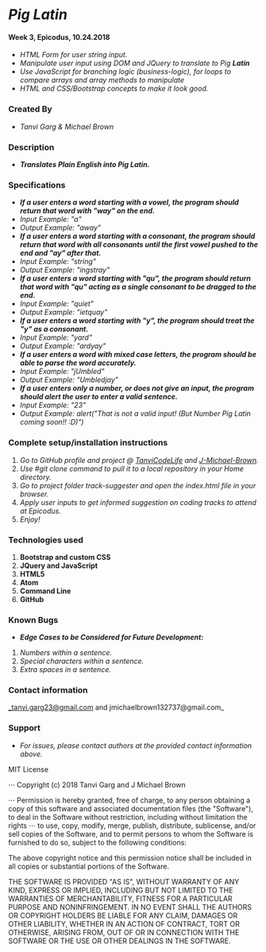 # _Pig Latin_
#### Week 3, Epicodus, 10.24.2018
* _HTML Form for user string input._
* _Manipulate user input using DOM and JQuery to translate to Pig **Latin**_
* _Use JavaScript for branching logic (business-logic), for loops to compare arrays and array methods to manipulate_
* _HTML and CSS/Bootstrap concepts to make it look good._

### Created By
* _Tanvi Garg & Michael Brown_

### Description
* _**Translates Plain English into Pig Latin.**_

### Specifications
* _**If a user enters a word starting with a vowel, the program should return that word with "way" on the end.**_
* _Input Example: "a"_
* _Output Example: "away"_
* _**If a user enters a word starting with a consonant, the program should return that word with all consonants until the first vowel pushed to the end and "ay" after that.**_
* _Input Example: "string"_
* _Output Example: "ingstray"_
* _**If a user enters a word starting with "qu", the program should return that word with "qu" acting as a single consonant to be dragged to the end.**_
* _Input Example: "quiet"_
* _Output Example: "ietquay"_
* _**If a user enters a word starting with "y", the program should treat the "y" as a consonant.**_
* _Input Example: "yard"_
* _Output Example: "ardyay"_
* _**If a user enters a word with mixed case letters, the program should be able to parse the word accurately.**_
* _Input Example: "jUmbled"_
* _Output Example: "Umbledjay"_
* _**If a user enters only a number, or does not give an input, the program should alert the user to enter a valid sentence.**_
* _Input Example: "23"_
* _Output Example: alert("That is not a valid input! (But Number Pig Latin coming soon!! :D)")_


### Complete setup/installation instructions
1. _Go to GitHub profile and project @ [TanviCodeLife](https://github.com/TanviCodeLife/pig-latin) and [J-Michael-Brown](https://github.com/J-Michael-Brown/Pig-Latin)._
2. _Use #git clone <project url> command to pull it to a local repository in your Home directory._
3. _Go to project folder track-suggester and open the index.html file in your browser._
4. _Apply user inputs to get informed suggestion on coding tracks to attend at Epicodus._
4. _Enjoy!_

### Technologies used
1. **Bootstrap and custom CSS**
2. **JQuery and JavaScript**
3. **HTML5**
4. **Atom**
5. **Command Line**
6. **GitHub**

### Known Bugs
* _**Edge Cases to be Considered for Future Development:**_
1. _Numbers within a sentence._
2. _Special characters within a sentence._
3. _Extra spaces in a sentence._

### Contact information
_tanvi.garg23@gmail.com and jmichaelbrown132737@gmail.com_

### Support
* _For issues, please contact authors at the provided contact information above._

MIT License

⋅⋅⋅ Copyright (c) 2018 Tanvi Garg and J Michael Brown

⋅⋅⋅ Permission is hereby granted, free of charge, to any person obtaining a copy
of this software and associated documentation files (the "Software"), to deal
in the Software without restriction, including without limitation the rights
⋅⋅⋅ to use, copy, modify, merge, publish, distribute, sublicense, and/or sell
copies of the Software, and to permit persons to whom the Software is
furnished to do so, subject to the following conditions:

The above copyright notice and this permission notice shall be included in all
copies or substantial portions of the Software.

THE SOFTWARE IS PROVIDED "AS IS", WITHOUT WARRANTY OF ANY KIND, EXPRESS OR
IMPLIED, INCLUDING BUT NOT LIMITED TO THE WARRANTIES OF MERCHANTABILITY,
FITNESS FOR A PARTICULAR PURPOSE AND NONINFRINGEMENT. IN NO EVENT SHALL THE
AUTHORS OR COPYRIGHT HOLDERS BE LIABLE FOR ANY CLAIM, DAMAGES OR OTHER
LIABILITY, WHETHER IN AN ACTION OF CONTRACT, TORT OR OTHERWISE, ARISING FROM,
OUT OF OR IN CONNECTION WITH THE SOFTWARE OR THE USE OR OTHER DEALINGS IN THE
SOFTWARE.
